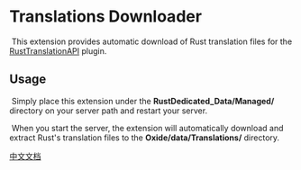# Translations Downloader
​	This extension provides automatic download of Rust translation files for the [RustTranslationAPI](https://github.com/Ailtop/OxidePlugins/blob/master/Published/RustTranslationAPI/RustTranslationAPI.cs) plugin.

## Usage

​	Simply place this extension under the **RustDedicated_Data/Managed/** directory on your server path and restart your server.

​	When you start the server, the extension will automatically download and extract Rust's translation files to the **Oxide/data/Translations/** directory.



[中文文档](./README.zh-CN.md)

